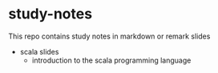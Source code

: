 # study-notes

This repo contains study notes in markdown or remark slides

* scala slides
    - introduction to the scala programming language
